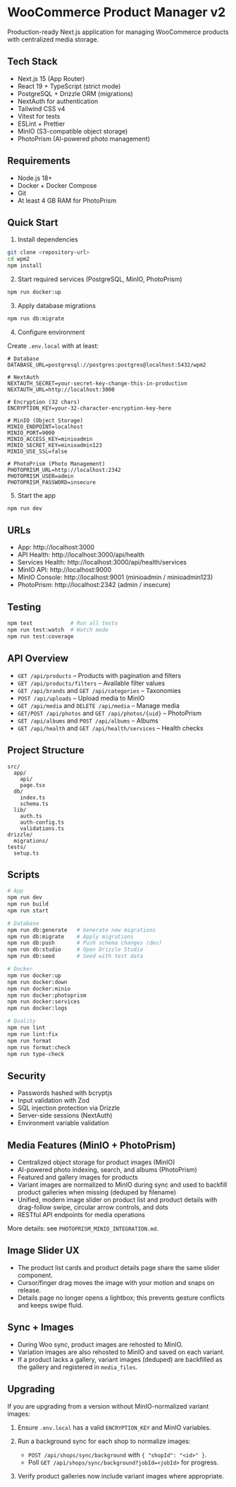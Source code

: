 # WooCommerce Product Manager v2

Production-ready Next.js application for managing WooCommerce products with centralized media storage.

## Tech Stack

- Next.js 15 (App Router)
- React 19 + TypeScript (strict mode)
- PostgreSQL + Drizzle ORM (migrations)
- NextAuth for authentication
- Tailwind CSS v4
- Vitest for tests
- ESLint + Prettier
- MinIO (S3-compatible object storage)
- PhotoPrism (AI-powered photo management)

## Requirements

- Node.js 18+
- Docker + Docker Compose
- Git
- At least 4 GB RAM for PhotoPrism

## Quick Start

1. Install dependencies

```bash
git clone <repository-url>
cd wpm2
npm install
```

2. Start required services (PostgreSQL, MinIO, PhotoPrism)

```bash
npm run docker:up
```

3. Apply database migrations

```bash
npm run db:migrate
```

4. Configure environment

Create `.env.local` with at least:

```env
# Database
DATABASE_URL=postgresql://postgres:postgres@localhost:5432/wpm2

# NextAuth
NEXTAUTH_SECRET=your-secret-key-change-this-in-production
NEXTAUTH_URL=http://localhost:3000

# Encryption (32 chars)
ENCRYPTION_KEY=your-32-character-encryption-key-here

# MinIO (Object Storage)
MINIO_ENDPOINT=localhost
MINIO_PORT=9000
MINIO_ACCESS_KEY=minioadmin
MINIO_SECRET_KEY=minioadmin123
MINIO_USE_SSL=false

# PhotoPrism (Photo Management)
PHOTOPRISM_URL=http://localhost:2342
PHOTOPRISM_USER=admin
PHOTOPRISM_PASSWORD=insecure
```

5. Start the app

```bash
npm run dev
```

## URLs

- App: http://localhost:3000
- API Health: http://localhost:3000/api/health
- Services Health: http://localhost:3000/api/health/services
- MinIO API: http://localhost:9000
- MinIO Console: http://localhost:9001 (minioadmin / minioadmin123)
- PhotoPrism: http://localhost:2342 (admin / insecure)

## Testing

```bash
npm test            # Run all tests
npm run test:watch  # Watch mode
npm run test:coverage
```

## API Overview

- `GET /api/products` – Products with pagination and filters
- `GET /api/products/filters` – Available filter values
- `GET /api/brands` and `GET /api/categories` – Taxonomies
- `POST /api/uploads` – Upload media to MinIO
- `GET /api/media` and `DELETE /api/media` – Manage media
- `GET/POST /api/photos` and `GET /api/photos/{uid}` – PhotoPrism
- `GET /api/albums` and `POST /api/albums` – Albums
- `GET /api/health` and `GET /api/health/services` – Health checks

## Project Structure

```
src/
  app/
    api/
    page.tsx
  db/
    index.ts
    schema.ts
  lib/
    auth.ts
    auth-config.ts
    validations.ts
drizzle/
  migrations/
tests/
  setup.ts
```

## Scripts

```bash
# App
npm run dev
npm run build
npm run start

# Database
npm run db:generate   # Generate new migrations
npm run db:migrate    # Apply migrations
npm run db:push       # Push schema changes (dev)
npm run db:studio     # Open Drizzle Studio
npm run db:seed       # Seed with test data

# Docker
npm run docker:up
npm run docker:down
npm run docker:minio
npm run docker:photoprism
npm run docker:services
npm run docker:logs

# Quality
npm run lint
npm run lint:fix
npm run format
npm run format:check
npm run type-check
```

## Security

- Passwords hashed with bcryptjs
- Input validation with Zod
- SQL injection protection via Drizzle
- Server-side sessions (NextAuth)
- Environment variable validation

## Media Features (MinIO + PhotoPrism)

- Centralized object storage for product images (MinIO)
- AI-powered photo indexing, search, and albums (PhotoPrism)
- Featured and gallery images for products
- Variant images are normalized to MinIO during sync and used to backfill product galleries when missing (deduped by filename)
- Unified, modern image slider on product list and product details with drag-follow swipe, circular arrow controls, and dots
- RESTful API endpoints for media operations

More details: see `PHOTOPRISM_MINIO_INTEGRATION.md`.

## Image Slider UX

- The product list cards and product details page share the same slider component.
- Cursor/finger drag moves the image with your motion and snaps on release.
- Details page no longer opens a lightbox; this prevents gesture conflicts and keeps swipe fluid.

## Sync + Images

- During Woo sync, product images are rehosted to MinIO.
- Variation images are also rehosted to MinIO and saved on each variant.
- If a product lacks a gallery, variant images (deduped) are backfilled as the gallery and registered in `media_files`.

## Upgrading

If you are upgrading from a version without MinIO-normalized variant images:

1. Ensure `.env.local` has a valid `ENCRYPTION_KEY` and MinIO variables.
2. Run a background sync for each shop to normalize images:
   - `POST /api/shops/sync/background` with `{ "shopId": "<id>" }`.
   - Poll `GET /api/shops/sync/background?jobId=<jobId>` for progress.

3. Verify product galleries now include variant images where appropriate.
